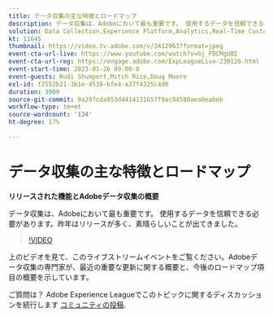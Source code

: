 ```yaml
---
title: データ収集の主な特徴とロードマップ
description: データ収集は、Adobeにおいて最も重要です。 使用するデータを信頼できる必要があります。昨年はリリースが多く、素晴らしいことが出てきました。
solution: Data Collection,Experience Platform,Analytics,Real-Time Customer Data Platform,Customer Journey Analytics
kt: 11645
thumbnail: https://video.tv.adobe.com/v/3412963?format=jpeg
event-cta-url-live: https://www.youtube.com/watch?v=Gj_FDCMgU8I
event-cta-url-reg: https://engage.adobe.com/ExpLeagueLive-230126.html
event-start-time: 2023-01-26 09:00-8
event-guests: Rudi Shumpert,Mitch Rice,Doug Moore
exl-id: f2552b21-3b1e-4538-bfe4-a37f4225c4d0
duration: 3909
source-git-commit: 9a297cda953d4414131657f9ac84580aea0eabeb
workflow-type: tm+mt
source-wordcount: '134'
ht-degree: 17%

---
```


# データ収集の主な特徴とロードマップ

**リリースされた機能とAdobeデータ収集の概要**

データ収集は、Adobeにおいて最も重要です。 使用するデータを信頼できる必要があります。昨年はリリースが多く、素晴らしいことが出てきました。

>[!VIDEO](https://video.tv.adobe.com/v/3412963/?quality=12&learn=on)

上のビデオを見て、このライブストリームイベントをご覧ください。Adobeデータ収集の専門家が、最近の重要な更新に関する概要と、今後のロードマップ項目の概要を示しています。

ご質問は？ Adobe Experience Leagueでこのトピックに関するディスカッションを続行します [コミュニティの投稿](https://experienceleaguecommunities.adobe.com/t5/adobe-experience-platform-launch/experience-league-live-post-session-discussion-data-collection/m-p/569923#M316).
